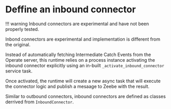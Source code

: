 # Deffine an inbound connector

!!! warning
	Inbound connectors are experimental and have not been properly tested. 

Inbond connectors are experimental and implementation is different from the original.

Instead of automatically fetching Intermediate Catch
Events from the Operate server, this runtime relies on a process
instance activating the inbound connector explicitly using an in-built
`_activate_inbound_connector` service task.

Once activated, the runtime will create a new async task that will execute the connector logic and publish a mesaage to Zeebe with the result.

Similar to outbound connectors, inbound connectors are defined as classes derrived from `InboundConnector`.

```py
```